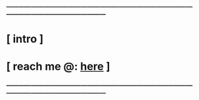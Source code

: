 ### ——————————————————————————————————————————————

# [ intro ]
# 
# [ reach me @: [here](https://www.faridkamizi.dev/) ]

### ——————————————————————————————————————————————

